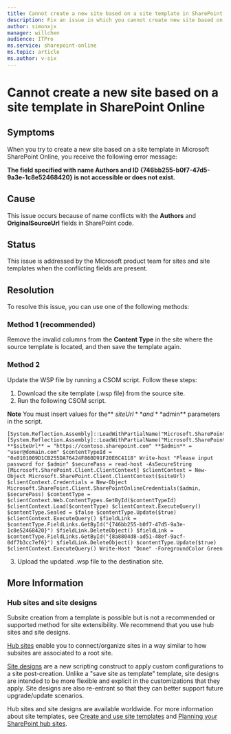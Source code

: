 ```yaml
---
title: Cannot create a new site based on a site template in SharePoint Online
description: Fix an issue in which you cannot create new site based on a site template in SharePoint Online due to issues with Authors and ID fields.
author: simonxjx
manager: willchen
audience: ITPro
ms.service: sharepoint-online
ms.topic: article
ms.author: v-six
---
```


# Cannot create a new site based on a site template in SharePoint Online  

## Symptoms  

When you try to create a new site based on a site template in Microsoft SharePoint Online, you receive the following error message:

**The field specified with name Authors and ID {746bb255-b0f7-47d5-9a3e-1c8e52468420} is not accessible or does not exist.**

## Cause  

This issue occurs because of name conflicts with the **Authors** and **OriginalSourceUrl** fields in SharePoint code.   

## Status  

This issue is addressed by the Microsoft product team for sites and site templates when the conflicting fields are present.   

## Resolution  

To resolve this issue, you can use one of the following methods:

### Method 1 (recommended)  

Remove the invalid columns from the **Content Type** in the site where the source template is located, and then save the template again.

### Method 2  

Update the WSP file by running a CSOM script. Follow these steps:   

1. Download the site template (.wsp file) from the source site.    
2. Run the following CSOM script.   

  **Note** You must insert values for the** $siteUrl** and **$admin** parameters in the script.

  ```   
 [System.Reflection.Assembly]::LoadWithPartialName("Microsoft.SharePoint.Client") [System.Reflection.Assembly]::LoadWithPartialName("Microsoft.SharePoint.Client.Runtime") **$siteUrl** = "https://contoso.sharepoint.com" **$admin** = "user@domain.com" $contentTypeId = "0x0101009D1CB255DA76424F860D91F20E6C4118" Write-host "Please input password for $admin" $securePass = read-host -AsSecureString [Microsoft.SharePoint.Client.ClientContext] $clientContext = New-Object Microsoft.SharePoint.Client.ClientContext($siteUrl) $clientContext.Credentials = New-Object Microsoft.SharePoint.Client.SharePointOnlineCredentials($admin, $securePass) $contentType = $clientContext.Web.ContentTypes.GetById($contentTypeId) $clientContext.Load($contentType) $clientContext.ExecuteQuery() $contentType.Sealed = $false $contentType.Update($true) $clientContext.ExecuteQuery() $fieldLink = $contentType.FieldLinks.GetById("{746bb255-b0f7-47d5-9a3e-1c8e52468420}") $fieldLink.DeleteObject() $fieldLink = $contentType.FieldLinks.GetById("{8a8804d8-ad51-48ef-9acf-0df7b3cc7ef6}") $fieldLink.DeleteObject() $contentType.Update($true) $clientContext.ExecuteQuery() Write-Host "Done" -ForegroundColor Green   
 ```

3. Upload the updated .wsp file to the destination site.

## More Information  

### Hub sites and site designs   

Subsite creation from a template is possible but is not a recommended or supported method for site extensibility. We recommend that you use hub sites and site designs.  

[Hub sites](https://aka.ms/hubsites) enable you to connect/organize sites in a way similar to how subsites are associated to a root site.    

[Site designs](https://aka.ms/spsitedesigns/) are a new scripting construct to apply custom configurations to a site post-creation. Unlike a "save site as template" template, site designs are intended to be more flexible and explicit in the customizations that they apply. Site designs are also re-entrant so that they can better support future upgrade/update scenarios.    

Hub sites and site designs are available worldwide. For more information about site templates, see [Create and use site templates](https://support.office.com/en-us/article/create-and-use-site-templates-60371b0f-00e0-4c49-a844-34759ebdd989) and  [Planning your SharePoint hub sites](https://aka.ms/PlanningSPhubsites).
